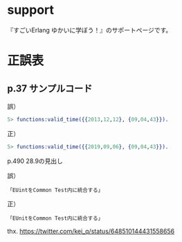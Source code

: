 support
=======

『すごいErlang ゆかいに学ぼう！』のサポートページです。

正誤表
======

p.37 サンプルコード
-------------------

誤）

```erlang
5> functions:valid_time({{2013,12,12}, {09,04,43}}).
```

正）

```erlang
5> functions:valid_time({{2019,09,06}, {09,04,43}}).
```

p.490 28.9の見出し

誤）

```
「EUintをCommon Test内に統合する」
```

正）

```
「EUnitをCommon Test内に統合する」
```

thx. https://twitter.com/kei_q/status/648510144431558656
